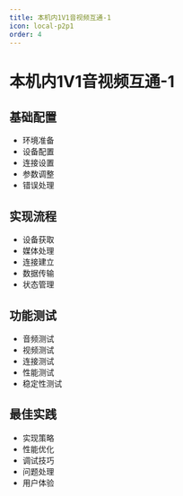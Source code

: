 ```yaml
---
title: 本机内1V1音视频互通-1
icon: local-p2p1
order: 4
---
```


# 本机内1V1音视频互通-1

## 基础配置
- 环境准备
- 设备配置
- 连接设置
- 参数调整
- 错误处理

## 实现流程
- 设备获取
- 媒体处理
- 连接建立
- 数据传输
- 状态管理

## 功能测试
- 音频测试
- 视频测试
- 连接测试
- 性能测试
- 稳定性测试

## 最佳实践
- 实现策略
- 性能优化
- 调试技巧
- 问题处理
- 用户体验
